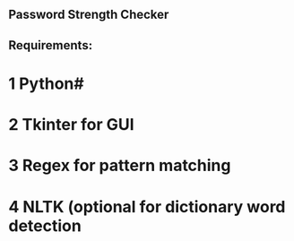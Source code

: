 ## Password Strength Checker
## Requirements:
 # 1 Python# 
 # 2 Tkinter for GUI #
# 3 Regex for pattern matching #
 # 4 NLTK (optional for dictionary word detection #
